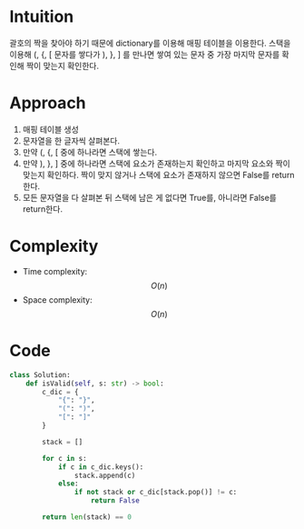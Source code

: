 # Intuition
괄호의 짝을 찾아야 하기 때문에 dictionary를 이용해 매핑 테이블을 이용한다. 스택을 이용해 (, {, [ 문자를 쌓다가 ), }, ] 를 만나면 쌓여 있는 문자 중 가장 마지막 문자를 확인해 짝이 맞는지 확인한다.

# Approach
1. 매핑 테이블 생성
2. 문자열을 한 글자씩 살펴본다.
3. 만약 (, {, [ 중에 하나라면 스택에 쌓는다.
4. 만약 ), }, ] 중에 하나라면 스택에 요소가 존재하는지 확인하고 마지막 요소와 짝이 맞는지 확인하다. 짝이 맞지 않거나 스택에 요소가 존재하지 않으면 False를 return 한다.
5. 모든 문자열을 다 살펴본 뒤 스택에 남은 게 없다면 True를, 아니라면 False를 return한다.

# Complexity
- Time complexity:
$$O(n)$$
- Space complexity:
$$O(n)$$

# Code
```py
class Solution:
    def isValid(self, s: str) -> bool:
        c_dic = {
            "{": "}", 
            "(": ")",
            "[": "]"
        }

        stack = []

        for c in s:
            if c in c_dic.keys():
                stack.append(c)
            else:
                if not stack or c_dic[stack.pop()] != c:
                    return False

        return len(stack) == 0
```
